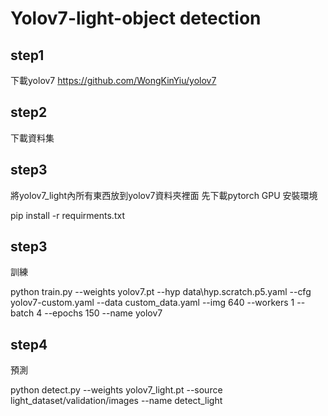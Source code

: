 # Yolov7-light-object detection

## step1
下載yolov7
https://github.com/WongKinYiu/yolov7

## step2
下載資料集

## step3
將yolov7_light內所有東西放到yolov7資料夾裡面
先下載pytorch GPU
安裝環境

pip install -r requirments.txt

## step3
訓練

python train.py --weights yolov7.pt --hyp data\hyp.scratch.p5.yaml --cfg yolov7-custom.yaml --data custom_data.yaml --img 640 --workers 1 --batch 4 --epochs 150 --name yolov7

## step4
預測

python detect.py --weights yolov7_light.pt --source light_dataset/validation/images --name detect_light


